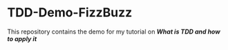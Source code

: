 # TDD-Demo-FizzBuzz

This repository contains the demo for my tutorial on ***What is TDD and how to apply it***
